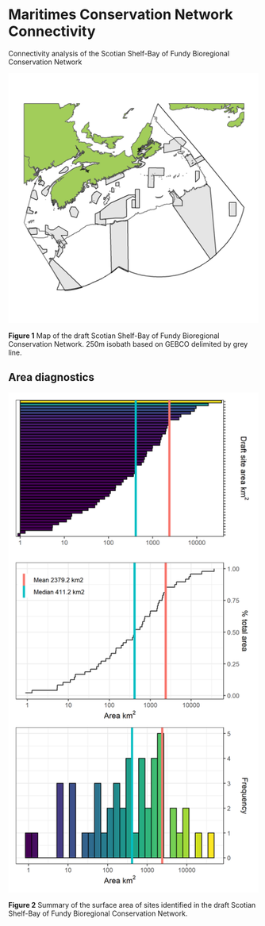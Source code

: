 # Maritimes Conservation Network Connectivity

Connectivity analysis of the Scotian Shelf-Bay of Fundy Bioregional Conservation Network


![ ](/inst/SSBoF_newtork.png)

__Figure 1__ Map of the draft Scotian Shelf-Bay of Fundy Bioregional Conservation Network. 250m isobath based on GEBCO delimited by grey line.  

## Area diagnostics

![ ](/output/grouped_area_diagnostics.png)

__Figure 2__ Summary of the surface area of sites identified in the draft Scotian Shelf-Bay of Fundy Bioregional Conservation Network.  
